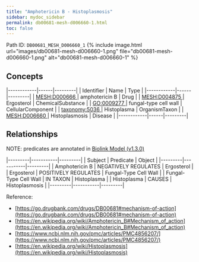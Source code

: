 ```yaml
---
title: "Amphotericin B - Histoplasmosis"
sidebar: mydoc_sidebar
permalink: db00681-mesh-d006660-1.html
toc: false 
---
```



Path ID: `DB00681_MESH_D006660_1`
{% include image.html url="images/db00681-mesh-d006660-1.png" file="db00681-mesh-d006660-1.png" alt="db00681-mesh-d006660-1" %}

## Concepts

|------------|------|---------|
| Identifier | Name | Type    |
|------------|------|---------|
| <a href="https://identifiers.org/MESH:D000666">MESH:D000666 </a> | amphotericin B | Drug |
| <a href="https://identifiers.org/MESH:D004875">MESH:D004875 </a> | Ergosterol | ChemicalSubstance |
| <a href="https://identifiers.org/GO:0009277">GO:0009277 </a> | fungal-type cell wall | CellularComponent |
| <a href="https://identifiers.org/taxonomy:5036">taxonomy:5036 </a> | Histoplasma | OrganismTaxon |
| <a href="https://identifiers.org/MESH:D006660">MESH:D006660 </a> | Histoplasmosis | Disease |
|------------|------|---------|

## Relationships


NOTE: predicates are annotated in <a href="https://github.com/biolink/biolink-model/releases/tag/v1.3.0">Biolink Model (v1.3.0)</a>

|---------|-----------|---------|
| Subject | Predicate | Object  |
|---------|-----------|---------|
| Amphotericin B | NEGATIVELY REGULATES | Ergosterol |
| Ergosterol | POSITIVELY REGULATES | Fungal-Type Cell Wall |
| Fungal-Type Cell Wall | IN TAXON | Histoplasma |
| Histoplasma | CAUSES | Histoplasmosis |
|---------|-----------|---------|

Reference: 
  - [https://go.drugbank.com/drugs/DB00681#mechanism-of-action](https://go.drugbank.com/drugs/DB00681#mechanism-of-action)
  - [https://en.wikipedia.org/wiki/Amphotericin_B#Mechanism_of_action](https://en.wikipedia.org/wiki/Amphotericin_B#Mechanism_of_action)
  - [https://www.ncbi.nlm.nih.gov/pmc/articles/PMC4856207/](https://www.ncbi.nlm.nih.gov/pmc/articles/PMC4856207/)
  - [https://en.wikipedia.org/wiki/Histoplasmosis](https://en.wikipedia.org/wiki/Histoplasmosis)
